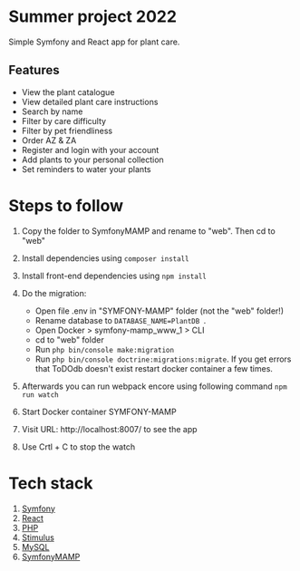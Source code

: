 # Summer project 2022

Simple Symfony and React app for plant care.

## Features

 - View the plant catalogue
 - View detailed plant care instructions
 - Search by name
 - Filter by care difficulty
 - Filter by pet friendliness
 - Order AZ & ZA
 - Register and login with your account
 - Add plants to your personal collection
 - Set reminders to water your plants

# Steps to follow

1. Copy the folder to SymfonyMAMP and rename to "web". Then cd to "web"
2. Install dependencies using `composer install`
3. Install front-end dependencies using `npm install`
4. Do the migration:

   - Open file .env in "SYMFONY-MAMP" folder (not the "web" folder!)
   - Rename database to `DATABASE_NAME=PlantDB `.
   - Open Docker > symfony-mamp_www_1 > CLI
   - cd to "web" folder
   - Run `php bin/console make:migration`
   - Run `php bin/console doctrine:migrations:migrate`. If you get errors that ToDOdb doesn't exist restart docker container a few times.

5. Afterwards you can run webpack encore using following command
   `npm run watch`
6. Start Docker container SYMFONY-MAMP
7. Visit URL: http://localhost:8007/ to see the app
8. Use Crtl + C to stop the watch

# Tech stack

1.  [Symfony](https://symfony.com/)
2.  [React](https://reactjs.org/)
3.  [PHP](https://www.php.net/)
4.  [Stimulus](https://stimulus.hotwired.dev)
5.  [MySQL](https://www.mysql.com)
6.  [SymfonyMAMP](https://github.com/kalwar/Symfony-MAMP)
